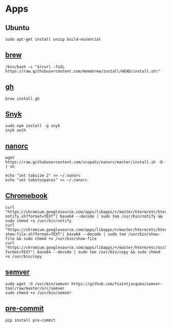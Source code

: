 # Apps

## Ubuntu

```shell
sudo apt-get install unzip build-essential
```

## [brew](https://brew.sh/)

```shell
/bin/bash -c "$(curl -fsSL https://raw.githubusercontent.com/Homebrew/install/HEAD/install.sh)"
```

## [gh](https://github.com/cli/cli)

```shell
brew install gh
```

## [Snyk](https://snyk.io/)

```shell
sudo npm install -g snyk
snyk auth
```

## [nanorc](https://github.com/scopatz/nanorc)

```shell
wget https://raw.githubusercontent.com/scopatz/nanorc/master/install.sh -O- | sh
```

```shell
echo "set tabsize 2" >> ~/.nanorc
echo "set tabstospaces" >> ~/.nanorc
```

## [Chromebook](https://chromium.googlesource.com/apps/libapps/+/hterm-1.80/nassh/doc/FAQ.md#How-do-I-copy-text-from-the-terminal)

```shell
curl "https://chromium.googlesource.com/apps/libapps/+/master/hterm/etc/hterm-notify.sh?format=TEXT"| base64 --decode | sudo tee /usr/bin/notify && sudo chmod +x /usr/bin/notify
curl "https://chromium.googlesource.com/apps/libapps/+/master/hterm/etc/hterm-show-file.sh?format=TEXT"| base64 --decode | sudo tee /usr/bin/show-file && sudo chmod +x /usr/bin/show-file
curl "https://chromium.googlesource.com/apps/libapps/+/master/hterm/etc/osc52.sh?format=TEXT"| base64 --decode | sudo tee /usr/bin/copy && sudo chmod +x /usr/bin/copy
```

## [semver](https://github.com/fsaintjacques/semver-tool)

```shell
sudo wget -O /usr/bin/semver https://github.com/fsaintjacques/semver-tool/raw/master/src/semver
sudo chmod +x /usr/bin/semver
```

## [pre-commit](https://pre-commit.com/#install)

```shell
pip install pre-commit
```
